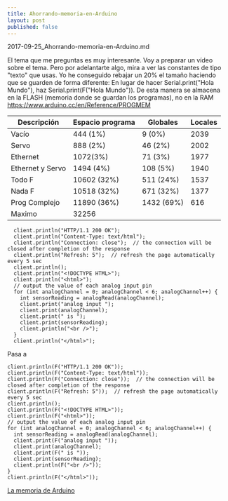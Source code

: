 ```yaml
---
title: Ahorrando-memoria-en-Arduino
layout: post
published: false
---
```

2017-09-25_Ahorrando-memoria-en-Arduino.md


El tema que me preguntas es muy interesante. Voy a preparar un vídeo sobre el tema. Pero por adelantarte algo, mira a ver las constantes de tipo "texto" que usas. Yo he conseguido rebajar un 20% el tamaño haciendo que se guarden de forma diferente: En lugar de hacer  Serial.print("Hola Mundo"), haz Serial.print(F("Hola Mundo")). De esta manera se almacena en la  FLASH (memoria donde se guardan los programas), no en la RAM https://www.arduino.cc/en/Reference/PROGMEM

|Descripción|Espacio programa|Globales|	Locales	|
|---|---|---|---
|Vacío|	444 (1%)|	9	(0%)|	2039
|Servo|	888 (2%)|	46	(2%)|	2002
|Ethernet|	1072(3%)|	71	(3%)|	1977
|Ethernet y Servo|	1494	(4%)|	108	(5%)|	1940
|Todo F|	10602	(32%)|	511	(24%)|	1537
|Nada F|	10518	(32%)|	671	(32%)|	1377
|Prog Complejo|	11890	(36%)|	1432	(69%)|	616
|Maximo|	32256|||2048

      client.println("HTTP/1.1 200 OK");
      client.println("Content-Type: text/html");
      client.println("Connection: close");  // the connection will be closed after completion of the response
      client.println("Refresh: 5");  // refresh the page automatically every 5 sec
      client.println();
      client.println("<!DOCTYPE HTML>");
      client.println("<html>");
      // output the value of each analog input pin
      for (int analogChannel = 0; analogChannel < 6; analogChannel++) {
        int sensorReading = analogRead(analogChannel);
        client.print("analog input ");
        client.print(analogChannel);
        client.print(" is ");
        client.print(sensorReading);
        client.println("<br />");
      }
      client.println("</html>");

Pasa a


    client.println(F("HTTP/1.1 200 OK"));
    client.println(F("Content-Type: text/html"));
    client.println(F("Connection: close"));  // the connection will be closed after completion of the response
    client.println(F("Refresh: 5"));  // refresh the page automatically every 5 sec
    client.println();
    client.println(F("<!DOCTYPE HTML>"));
    client.println(F("<html>"));
    // output the value of each analog input pin
    for (int analogChannel = 0; analogChannel < 6; analogChannel++) {
      int sensorReading = analogRead(analogChannel);
      client.print(F("analog input "));
      client.print(analogChannel);
      client.print(F(" is "));
      client.print(sensorReading);
      client.println(F("<br />"));
    }
    client.println(F("</html>"));



[La memoria de Arduino](https://aprendiendoarduino.wordpress.com/2016/11/08/memoria-arduino/)
